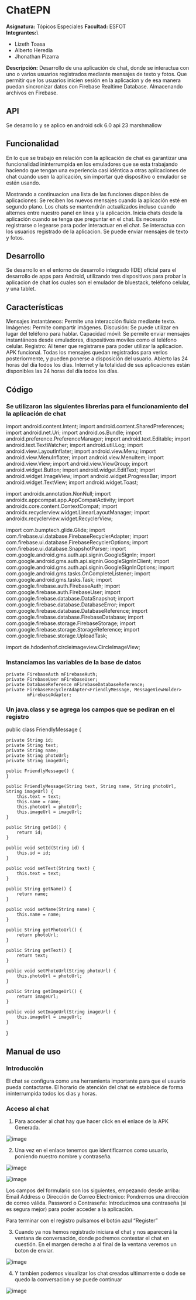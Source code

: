 # ChatEPN
**Asignatura:** Tópicos Especiales
**Facultad:** ESFOT\
**Integrantes:**\
* Lizeth Toasa
* Alberto Heredia
* Jhonathan Pizarra

**Descripción:**
Desarrollo de una aplicación de chat, donde se interactua con uno o varios usuarios registrados mediante mensajes de texto y fotos.
Que permitir que los usuarios inicien sesión en la aplicacion y de esa manera puedan sincronizar datos con Firebase Realtime Database.
Almacenando archivos en Firebase.

## API
Se desarrollo y se aplico en android sdk 6.0 api 23 marshmallow

## Funcionalidad
En lo que se trabajo en relación con la aplicación de chat es garantizar una funcionalidad ininterrumpida 
en los emuladores que se esta trabajando haciendo que tengan una experiencia casi idéntica a otras aplicaciones de chat cuando usen la 
aplicación, sin importar qué dispositivo o emulador se estén usando. 

Mostrando a continuacion una lista de las funciones disponibles de aplicaciones:
Se reciben los nuevos mensajes cuando la aplicación esté en segundo plano.
Los chats se mantendrán actualizados incluso cuando alternes entre nuestro panel en línea y la aplicación.
Inicia chats desde la aplicación cuando se tenga que preguntar en el chat.
Es necesario registrarse o legearse para poder interactuar en el chat.
Se interactua con los usuarios registrado de la aplicacion.
Se puede enviar mensajes de texto y fotos.

## Desarrollo
Se desarrollo en el entorno de desarrollo integrado (IDE) oficial para el desarrollo de apps para Android, utilizando tres dispositivos
para probar la aplicacion de chat los cuales son el emulador de bluestack, teléfono celular, y una tablet.

## Características
Mensajes instantáneos: Permite una interacción fluida mediante texto.
Imágenes: Permite compartir imágenes.
Discusión: Se puede utilizar en lugar del teléfono para hablar.
Capacidad móvil: Se permite enviar mensajes instantáneos desde emuladores, dispositivos moviles como el teléfono celular.
Registro: Al tener que registrarse para poder utilizar la aplicacion.
APK funcional.
Todas los mensajes quedan registrados para verlos posteriormente, y pueden ponerse a disposición del usuario.
Abierto las 24 horas del día todos los días. Internet y la totalidad de sus aplicaciones están disponibles las 24 horas del día todos 
los días. 

## Código
### Se utilizaron las siguientes librerias para el funcionamiento del la aplicación de chat

import android.content.Intent;
import android.content.SharedPreferences;
import android.net.Uri;
import android.os.Bundle;
import android.preference.PreferenceManager;
import android.text.Editable;
import android.text.TextWatcher;
import android.util.Log;
import android.view.LayoutInflater;
import android.view.Menu;
import android.view.MenuInflater;
import android.view.MenuItem;
import android.view.View;
import android.view.ViewGroup;
import android.widget.Button;
import android.widget.EditText;
import android.widget.ImageView;
import android.widget.ProgressBar;
import android.widget.TextView;
import android.widget.Toast;

import androidx.annotation.NonNull;
import androidx.appcompat.app.AppCompatActivity;
import androidx.core.content.ContextCompat;
import androidx.recyclerview.widget.LinearLayoutManager;
import androidx.recyclerview.widget.RecyclerView;

import com.bumptech.glide.Glide;
import com.firebase.ui.database.FirebaseRecyclerAdapter;
import com.firebase.ui.database.FirebaseRecyclerOptions;
import com.firebase.ui.database.SnapshotParser;
import com.google.android.gms.auth.api.signin.GoogleSignIn;
import com.google.android.gms.auth.api.signin.GoogleSignInClient;
import com.google.android.gms.auth.api.signin.GoogleSignInOptions;
import com.google.android.gms.tasks.OnCompleteListener;
import com.google.android.gms.tasks.Task;
import com.google.firebase.auth.FirebaseAuth;
import com.google.firebase.auth.FirebaseUser;
import com.google.firebase.database.DataSnapshot;
import com.google.firebase.database.DatabaseError;
import com.google.firebase.database.DatabaseReference;
import com.google.firebase.database.FirebaseDatabase;
import com.google.firebase.storage.FirebaseStorage;
import com.google.firebase.storage.StorageReference;
import com.google.firebase.storage.UploadTask;

import de.hdodenhof.circleimageview.CircleImageView;

### Instanciamos las variables de la base de datos

    private FirebaseAuth mFirebaseAuth;
    private FirebaseUser mFirebaseUser;
    private DatabaseReference mFirebaseDatabaseReference;
    private FirebaseRecyclerAdapter<FriendlyMessage, MessageViewHolder>
            mFirebaseAdapter;
            
### Un java.class y se agrega los campos que se pediran en el registro

public class FriendlyMessage {

    private String id;
    private String text;
    private String name;
    private String photoUrl;
    private String imageUrl;

    public FriendlyMessage() {
    }

    public FriendlyMessage(String text, String name, String photoUrl, String imageUrl) {
        this.text = text;
        this.name = name;
        this.photoUrl = photoUrl;
        this.imageUrl = imageUrl;
    }

    public String getId() {
        return id;
    }

    public void setId(String id) {
        this.id = id;
    }

    public void setText(String text) {
        this.text = text;
    }

    public String getName() {
        return name;
    }

    public void setName(String name) {
        this.name = name;
    }

    public String getPhotoUrl() {
        return photoUrl;
    }

    public String getText() {
        return text;
    }

    public void setPhotoUrl(String photoUrl) {
        this.photoUrl = photoUrl;
    }

    public String getImageUrl() {
        return imageUrl;
    }

    public void setImageUrl(String imageUrl) {
        this.imageUrl = imageUrl;
    }
}

## Manual de uso
### Introducción
El chat se configura como una herramienta importante para que el usuario pueda contactarse. El horario de atención del chat se establece 
de forma ininterrumpida todos los dias y horas.

### Acceso al chat
1. Para acceder al chat hay que hacer click en el enlace de la APK Generada.

![image](https://user-images.githubusercontent.com/23488888/88690871-bdcfd000-d0c1-11ea-8931-5338b0dd224e.png)

2. Una vez en el enlace  tenemos que identificarnos como usuario, poniendo nuestro nombre y contraseña.

![image](https://user-images.githubusercontent.com/23488888/88670360-94f01080-d0aa-11ea-93ca-f4e064d31cce.png)

![image](https://user-images.githubusercontent.com/23488888/88670682-fa440180-d0aa-11ea-9ff3-e6951f7faf94.png)

Los campos del formulario son los siguientes, empezando desde arriba:
Email Address o Dirección de Correo Electrónico: Pondremos una dirección de correo válida.
Password  o Contraseña: Introducimos una contraseña (si es segura mejor) para poder acceder a la aplicación.

Para terminar con el registro pulsamos el botón azul “Register”

3. Cuando ya nos hemos registrado iniciara el chat y nos aparecerá la ventana de conversación, donde podremos contestar el chat en 
cuestión. En el margen derecho a al final de la ventana veremos un boton de enviar.

![image](https://user-images.githubusercontent.com/23488888/88671313-c5847a00-d0ab-11ea-94a3-99c6ad9f22b5.png)


4. Y tambien podemos visualizar los chat creados ultimamente o dode se quedo la conversacion y se puede continuar

![image](https://user-images.githubusercontent.com/23488888/88671556-0d0b0600-d0ac-11ea-848e-6507804b373a.png)







  





